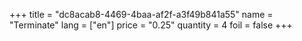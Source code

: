 +++
title = "dc8acab8-4469-4baa-af2f-a3f49b841a55"
name = "Terminate"
lang = ["en"]
price = "0.25"
quantity = 4
foil = false
+++
